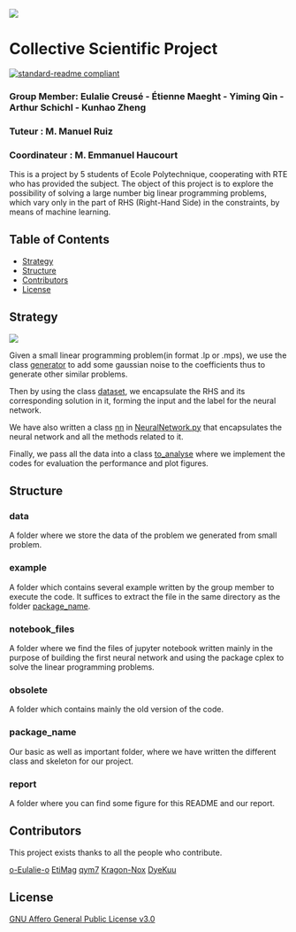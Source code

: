 ![](https://raw.github.com/DyeKuu/PSC-RTE/master/report/icon.png)
# Collective Scientific Project

[![standard-readme compliant](https://img.shields.io/badge/readme%20style-standard-brightgreen.svg?style=flat-square)](https://github.com/RichardLitt/standard-readme)

### Group Member: Eulalie Creusé - Étienne Maeght - Yiming Qin - Arthur Schichl - Kunhao Zheng
### Tuteur : M. Manuel Ruiz
### Coordinateur : M. Emmanuel Haucourt

This is a project by 5 students of Ecole Polytechnique, cooperating with RTE who has provided the subject. The object of this project is to explore the possibility of solving a large number big linear programming problems, which vary only in the part of RHS (Right-Hand Side) in the constraints, by means of machine learning.

## Table of Contents

- [Strategy](#strategy)
- [Structure](#structure)
- [Contributors](#contributors)
- [License](#license)

## Strategy
![](https://raw.github.com/DyeKuu/PSC-RTE/master/report/strategy.png)


Given a small linear programming problem(in format .lp or .mps), we use the class [generator](https://raw.github.com/DyeKuu/PSC-RTE/master/package_name/generator.py) to add some gaussian noise to the coefficients thus to generate other similar problems.

Then by using the class [dataset](https://raw.github.com/DyeKuu/PSC-RTE/master/package_name/dataset.py), we encapsulate the RHS and its corresponding solution in it, forming the input and the label for the neural network.

We have also written a class [nn]() in [NeuralNetwork.py](https://raw.github.com/DyeKuu/PSC-RTE/master/package_name/NeuralNetwork.py) that encapsulates the neural network and all the methods related to it.

Finally, we pass all the data into a class [to_analyse](https://raw.github.com/DyeKuu/PSC-RTE/master/package_name/analyse.py) where we implement the codes for evaluation the performance and plot figures.

## Structure
### data
A folder where we store the data of the problem we generated from small problem.
### example
A folder which contains several example written by the group member to execute the code. It suffices to extract the file in the same directory as the folder [package_name](https://github.com/DyeKuu/PSC-RTE/tree/master/package_name).
### notebook_files
A folder where we find the files of jupyter notebook written mainly in the purpose of building the first neural network and using the package cplex to solve the linear programming problems.
### obsolete
A folder which contains mainly the old version of the code.
### package_name
Our basic as well as important folder, where we have written the different class and skeleton for our project.
### report
A folder where you can find some figure for this README and our report.

## Contributors
This project exists thanks to all the people who contribute. 

[o-Eulalie-o](https://github.com/o-Eulalie-o)
[EtiMag](https://github.com/EtiMag)
[qym7](https://github.com/qym7)
[Kragon-Nox](https://github.com/Kragon-Nox)
[DyeKuu](https://github.com/DyeKuu)
## License

[GNU Affero General Public License v3.0](https://raw.githubusercontent.com/DyeKuu/PSC-RTE/master/LICENSE)

